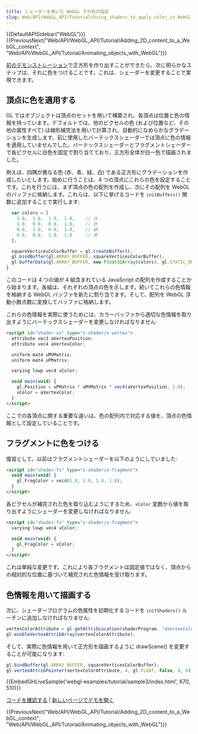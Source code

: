 ```yaml
---
title: シェーダーを用いた WebGL での色の指定
slug: Web/API/WebGL_API/Tutorial/Using_shaders_to_apply_color_in_WebGL
---
```


{{DefaultAPISidebar("WebGL")}} {{PreviousNext("Web/API/WebGL_API/Tutorial/Adding_2D_content_to_a_WebGL_context", "Web/API/WebGL_API/Tutorial/Animating_objects_with_WebGL")}}

[前のデモンストレーション](/ja/docs/Web/API/WebGL_API/Tutorial/Adding_2D_content_to_a_WebGL_context)で正方形を作り出すことができたら、次に明らかなステップは、それに色をつけることです。これは、シェーダーを変更することで実現できます。

## 頂点に色を適用する

GL ではオブジェクトは頂点のセットを用いて構築され、各頂点は位置と色の情報を持っています。デフォルトでは、他のピクセルの色 (および位置など、その他の属性すべて) は線形補完法を用いて計算され、自動的になめらかなグラデーションを生成します。前に使用したバーテックスシェーダーでは頂点に色の情報を適用していませんでした。バーテックスシェーダーとフラグメントシェーダーで各ピクセルに白色を固定で割り当てており、正方形全体が白一色で描画されました。

例えば、四隅が異なる色 (赤、青、緑、白) である正方形にグラデーションを作成したいとします。始めに行うことは、4 つの頂点にこれらの色を設定することです。これを行うには、まず頂点の色の配列を作成し、次にその配列を WebGL のバッファに格納します。これらは、以下に挙げるコードを `initBuffers()` 関数に追加することで実行します:

```js
  var colors = [
    1.0,  1.0,  1.0,  1.0,    // 白
    1.0,  0.0,  0.0,  1.0,    // 赤
    0.0,  1.0,  0.0,  1.0,    // 緑
    0.0,  0.0,  1.0,  1.0     // 青
  ];

  squareVerticesColorBuffer = gl.createBuffer();
  gl.bindBuffer(gl.ARRAY_BUFFER, squareVerticesColorBuffer);
  gl.bufferData(gl.ARRAY_BUFFER, new Float32Array(colors), gl.STATIC_DRAW);
}
```

このコードは 4 つの値が 4 組含まれている JavaScript の配列を作成することから始まります。各組は、それぞれの頂点の色を示します。続いてこれらの色情報を格納する WebGL バッファを新たに割り当てます。そして、配列を WebGL 浮動小数点数に変換してバッファに格納します。

これらの色情報を実際に使うためには、カラーバッファから適切な色情報を取り出すようにバーテックスシェーダーを変更しなければなりません:

```html
<script id="shader-vs" type="x-shader/x-vertex">
  attribute vec3 aVertexPosition;
  attribute vec4 aVertexColor;

  uniform mat4 uMVMatrix;
  uniform mat4 uPMatrix;

  varying lowp vec4 vColor;

  void main(void) {
    gl_Position = uPMatrix * uMVMatrix * vec4(aVertexPosition, 1.0);
    vColor = aVertexColor;
  }
</script>
```

ここでの各頂点に関する重要な違いは、色の配列内で対応する値を、頂点の色情報として設定していることです。

## フラグメントに色をつける

復習として、以前はフラグメントシェーダーを以下のようにしていました:

```html
<script id="shader-fs" type="x-shader/x-fragment">
  void main(void) {
    gl_FragColor = vec4(1.0, 1.0, 1.0, 1.0);
  }
</script>
```

各ピクセルが補完された色を取り込むようにするため、`vColor` 変数から値を取り出すようにシェーダーを変更しなければなりません:

```html
<script id="shader-fs" type="x-shader/x-fragment">
  varying lowp vec4 vColor;

  void main(void) {
    gl_FragColor = vColor;
  }
</script>
```

これは単純な変更です。これにより各フラグメントは固定値ではなく、頂点からの相対的な位置に基づいて補完された色情報を受け取ります。

## 色情報を用いて描画する

次に、シェーダープログラムの色属性を初期化するコードを `initShaders()` ルーチンに追加しなければなりません:

```js
vertexColorAttribute = gl.getAttribLocation(shaderProgram, "aVertexColor");
gl.enableVertexAttribArray(vertexColorAttribute);
```

そして、実際に色情報を用いて正方形を描画するように drawScene() を変更することが可能になります:

```js
gl.bindBuffer(gl.ARRAY_BUFFER, squareVerticesColorBuffer);
gl.vertexAttribPointer(vertexColorAttribute, 4, gl.FLOAT, false, 0, 0);
```

{{EmbedGHLiveSample('webgl-examples/tutorial/sample3/index.html', 670, 510)}}

[コードを確認する](https://github.com/mdn/webgl-examples/tree/gh-pages/tutorial/sample3) | [新しいページでデモを開く](http://mdn.github.io/webgl-examples/tutorial/sample3/)

{{PreviousNext("Web/API/WebGL_API/Tutorial/Adding_2D_content_to_a_WebGL_context", "Web/API/WebGL_API/Tutorial/Animating_objects_with_WebGL")}}
